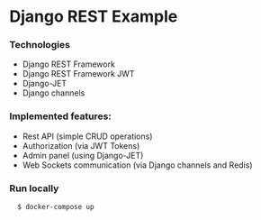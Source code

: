 # Django REST Example


### Technologies

- Django REST Framework
- Django REST Framework JWT
- Django-JET
- Django channels

### Implemented features:

- Rest API (simple CRUD operations)
- Authorization (via JWT Tokens)
- Admin panel (using Django-JET)
- Web Sockets communication (via Django channels and Redis)

### Run locally

```
  $ docker-compose up
```
